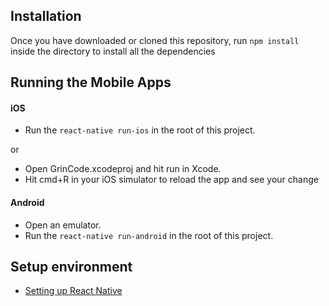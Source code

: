 
## Installation
Once you have downloaded or cloned this repository, run `npm install` inside the directory to install all the dependencies


## Running the Mobile Apps

#### iOS
- Run the `react-native run-ios` in the root of this project.

or

- Open GrinCode.xcodeproj and hit run in Xcode.
- Hit cmd+R in your iOS simulator to reload the app and see your change

#### Android
- Open an emulator. 
- Run the `react-native run-android` in the root of this project.


## Setup environment
- [Setting up React Native](https://facebook.github.io/react-native/docs/getting-started.html)
